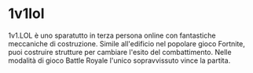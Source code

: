 # 1v1lol
1v1.LOL è uno sparatutto in terza persona online con fantastiche meccaniche di costruzione. Simile all'edificio nel popolare gioco Fortnite, puoi costruire strutture per cambiare l'esito del combattimento. Nelle modalità di gioco Battle Royale l'unico sopravvissuto vince la partita.
